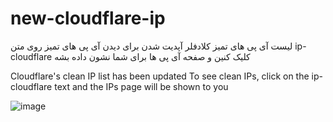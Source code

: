 # new-cloudflare-ip

لیست آی پی های تمیز کلادفلر آپدیت شدن
برای دیدن آی پی های تمیز روی متن ip-cloudflare کلیک کنین و صفحه آی پی ها برای شما نشون داده بشه

Cloudflare's clean IP list has been updated
To see clean IPs, click on the ip-cloudflare text and the IPs page will be shown to you

![image](https://github.com/ippscan/new-cloudflare-ip/assets/145909737/e6e5a9aa-5825-45d9-9996-432805e89254)
